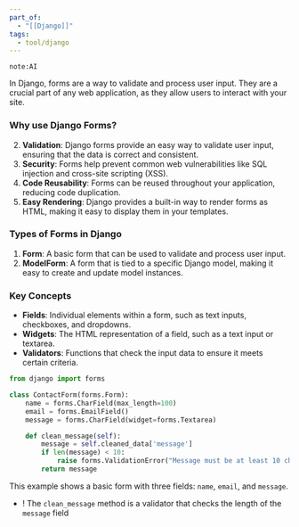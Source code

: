 ```yaml
---
part_of:
  - "[[Django]]"
tags:
  - tool/django
---
```

`note:AI`

In Django, forms are a way to validate and process user input. They are a crucial part of any web application, as they allow users to interact with your site.

### **Why use Django Forms?**

2. **Validation**: Django forms provide an easy way to validate user input, ensuring that the data is correct and consistent.
3. **Security**: Forms help prevent common web vulnerabilities like SQL injection and cross-site scripting (XSS).
4. **Code Reusability**: Forms can be reused throughout your application, reducing code duplication.
5. **Easy Rendering**: Django provides a built-in way to render forms as HTML, making it easy to display them in your templates.
### **Types of Forms in Django**

1. **Form**: A basic form that can be used to validate and process user input.
2. **ModelForm**: A form that is tied to a specific Django model, making it easy to create and update model instances.

### **Key Concepts**

* **Fields**: Individual elements within a form, such as text inputs, checkboxes, and dropdowns.
* **Widgets**: The HTML representation of a field, such as a text input or textarea.
* **Validators**: Functions that check the input data to ensure it meets certain criteria.

```python
from django import forms

class ContactForm(forms.Form):
    name = forms.CharField(max_length=100)
    email = forms.EmailField()
    message = forms.CharField(widget=forms.Textarea)

    def clean_message(self):
        message = self.cleaned_data['message']
        if len(message) < 10:
            raise forms.ValidationError("Message must be at least 10 characters")
        return message
```

This example shows a basic form with three fields: `name`, `email`, and `message`. 

- ! The `clean_message` method is a validator that checks the length of the `message` field